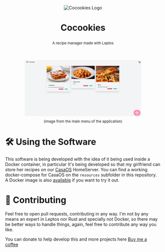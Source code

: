 <div align="center">
<picture>
    <source srcset="./resources/Cocookies.png" media="(prefers-color-scheme: dark)"/>
    <img width="120" height="120" src="./resources/Cocookies.png" alt="Cocookies Logo"/>
</picture>

<h1>Cocookies</h1>
<sub>A recipe manager made with Leptos</sub>

<br/><br/>
<img width="75%" src="./resources/screenshots/home.png">
<br/>
<sub>(image from the main menu of the application)</sub>
</div>

# 🛠️ Using the Software
This software is being developed with the idea of it being used inside a Docker container, in particular It's being developed so that my girlfriend can store her recipes on our [CasaOS](https://www.casaos.io/) HomeServer.
You can find a working docker-compose for CasaOS on the `resources` subfolder in this repository. A Docker image is also [available](https://hub.docker.com/r/mariinkys/cocookies) if you want to try it out.

# 🧰 Contributing

Feel free to open pull requests, contributing in any way. I'm not by any means an expert in Leptos nor Rust and specially not Docker, so there may be better ways to handle things, again, feel free to contribute any way you like.

You can donate to help develop this and more projects here [Buy me a coffee](https://www.buymeacoffee.com/mariinkys)

